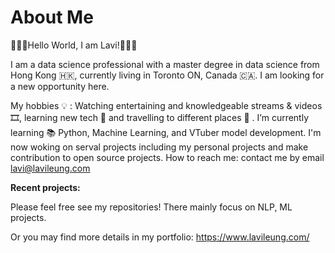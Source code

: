 # About Me

👋👋👋Hello World, I am Lavi!👋👋👋

I am a data science professional with a master degree in data science from Hong Kong 🇭🇰, currently living in Toronto ON, Canada 🇨🇦. I am looking for a new opportunity here.

My hobbies 💡 : Watching entertaining and knowledgeable streams & videos 🎞, learning new tech 📱 and travelling to different places 🛫 .
I’m currently learning 📚 Python, Machine Learning, and VTuber model development.
I'm now woking on serval projects including my personal projects and make contribution to open source projects.
How to reach me: contact me by email lavi@lavileung.com

**Recent projects:**

Please feel free see my repositories! There mainly focus on NLP, ML projects.

Or you may find more details in my portfolio: https://www.lavileung.com/
